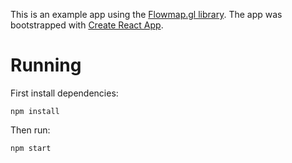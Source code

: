 This is an example app using the [Flowmap.gl library](https://github.com/teralytics/flowmap.gl). 
The app was bootstrapped with [Create React App](https://github.com/facebook/create-react-app).


# Running

First install dependencies:

    npm install 

Then run:
  
    npm start
